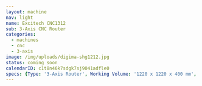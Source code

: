 ```yaml
---
layout: machine
nav: light
name: Excitech CNC1312
sub: 3-Axis CNC Router
categories:
  - machines
  - cnc
  - 3-axis
image: /img/uploads/digima-shg1212.jpg
status: coming soon
calendarID: c1t8n46k7sdgk7sj9041adfle0
specs: {Type: '3-Axis Router', Working Volume: '1220 x 1220 x 400 mm', Tool Dia.: '3 - 12 mm', Materials: 'Solid Wood, Plywood, MDF, Polyurethane Block (SikaBlock), Extruded Polystyrene Foam, Machinable Wax', File Formats: '.3dm .dxf .dwg .f3d .sldprt', Software: 'Fusion 360, RhinoCAM, Mach3'}
---
```

